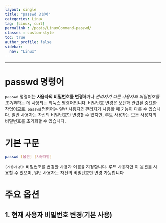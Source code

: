 ```yaml
---
layout: single
title: "passwd 명령어"
categories: Linux
tag: [Linux, curl]
permalink : /posts/LinuxCommand-passwd/
classes : custom-style
toc: true
author_profile: false
sidebar:
  nav: "Linux"
---
```


<hr>

# passwd 명령어

`passwd` 명령어는 **사용자의 비밀번호를 변경**하거나 *관리자가 다른 사용자의 비밀번호를 초기화*하는 데 사용되는 리눅스 명령어입니다. 비밀번호 변경은 보안과 관련된 중요한 작업이므로, `passwd` 명령어는 일반 사용자와 관리자가 사용할 때 기능이 다를 수 있습니다. 일반 사용자는 자신의 비밀번호만 변경할 수 있지만, 루트 사용자는 모든 사용자의 비밀번호를 초기화할 수 있습니다.

# 기본 구문

```bash
passwd [옵션] [사용자명]
```

`[사용자명]`: 비밀번호를 변경할 사용자 이름을 지정합니다. 루트 사용자만 이 옵션을 사용할 수 있으며, 일반 사용자는 자신의 비밀번호만 변경 가능합니다.

# 주요 옵션

## 1. 현재 사용자 비밀번호 변경(기본 사용)